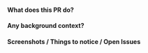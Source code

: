 #### What does this PR do?

#### Any background context?

#### Screenshots / Things to notice / Open Issues
